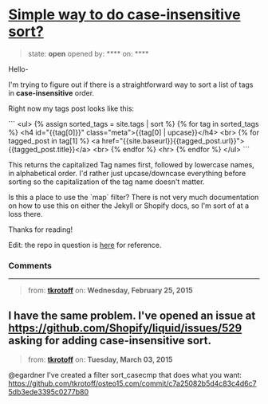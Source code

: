 # [Simple way to do case-insensitive sort?](https://github.com/jekyll/jekyll-help/issues/255)

> state: **open** opened by: **** on: ****

Hello-

I&#x27;m trying to figure out if there is a straightforward way to sort a list of tags in **case-insensitive** order.

Right now my tags post looks like this:

&#x60;&#x60;&#x60;
&lt;ul&gt;
  {% assign sorted_tags = site.tags | sort %}
  {% for tag in sorted_tags %}
    &lt;h4 id=&quot;{{tag[0]}}&quot; class=&quot;meta&quot;&gt;{{tag[0] | upcase}}&lt;/h4&gt;
    &lt;br&gt;
    {% for tagged_post in tag[1] %}
      &lt;a href=&quot;{{site.baseurl}}{{tagged_post.url}}&quot;&gt;{{tagged_post.title}}&lt;/a&gt;
      &lt;br&gt;
    {% endfor %}
    &lt;hr&gt;
  {% endfor %}
&lt;/ul&gt;
&#x60;&#x60;&#x60;

This returns the capitalized Tag names first, followed by lowercase names, in alphabetical order. I&#x27;d rather just upcase/downcase everything before sorting so the capitalization of the tag name doesn&#x27;t matter.

Is this a place to use the &#x60;map&#x60; filter? There is not very much documentation on how to use this on either the Jekyll or Shopify docs, so I&#x27;m sort of at a loss there.

Thanks for reading!

Edit: the repo in question is [here](https://github.com/gettypubs/beyond-the-printed-page) for reference.


### Comments

---
> from: [**tkrotoff**](https://github.com/jekyll/jekyll-help/issues/255#issuecomment-75932053) on: **Wednesday, February 25, 2015**

I have the same problem. I&#x27;ve opened an issue at https://github.com/Shopify/liquid/issues/529 asking for adding case-insensitive sort.
---
> from: [**tkrotoff**](https://github.com/jekyll/jekyll-help/issues/255#issuecomment-76960444) on: **Tuesday, March 03, 2015**

@egardner I&#x27;ve created a filter sort_casecmp that does what you want: https://github.com/tkrotoff/osteo15.com/commit/c7a25082b5d4c83c4d6c75db3ede3395c0277b80


